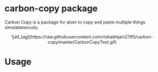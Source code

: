 # carbon-copy package

Carbon Copy is a package for atom to copy and paste multiple things simulataneously. 

<center>![alt_tag](https://raw.githubusercontent.com/rishabhjain2795/carbon-copy/master/CarbonCopyTest.gif)</center>

# Usage
<br>
